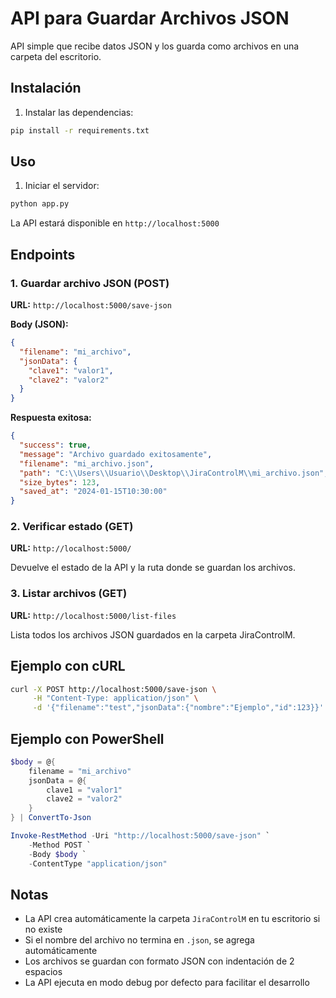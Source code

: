 # API para Guardar Archivos JSON

API simple que recibe datos JSON y los guarda como archivos en una carpeta del escritorio.

## Instalación

1. Instalar las dependencias:
```bash
pip install -r requirements.txt
```

## Uso

1. Iniciar el servidor:
```bash
python app.py
```

La API estará disponible en `http://localhost:5000`

## Endpoints

### 1. Guardar archivo JSON (POST)
**URL:** `http://localhost:5000/save-json`

**Body (JSON):**
```json
{
  "filename": "mi_archivo",
  "jsonData": {
    "clave1": "valor1",
    "clave2": "valor2"
  }
}
```

**Respuesta exitosa:**
```json
{
  "success": true,
  "message": "Archivo guardado exitosamente",
  "filename": "mi_archivo.json",
  "path": "C:\\Users\\Usuario\\Desktop\\JiraControlM\\mi_archivo.json",
  "size_bytes": 123,
  "saved_at": "2024-01-15T10:30:00"
}
```

### 2. Verificar estado (GET)
**URL:** `http://localhost:5000/`

Devuelve el estado de la API y la ruta donde se guardan los archivos.

### 3. Listar archivos (GET)
**URL:** `http://localhost:5000/list-files`

Lista todos los archivos JSON guardados en la carpeta JiraControlM.

## Ejemplo con cURL

```bash
curl -X POST http://localhost:5000/save-json \
     -H "Content-Type: application/json" \
     -d '{"filename":"test","jsonData":{"nombre":"Ejemplo","id":123}}'
```

## Ejemplo con PowerShell

```powershell
$body = @{
    filename = "mi_archivo"
    jsonData = @{
        clave1 = "valor1"
        clave2 = "valor2"
    }
} | ConvertTo-Json

Invoke-RestMethod -Uri "http://localhost:5000/save-json" `
    -Method POST `
    -Body $body `
    -ContentType "application/json"
```

## Notas

- La API crea automáticamente la carpeta `JiraControlM` en tu escritorio si no existe
- Si el nombre del archivo no termina en `.json`, se agrega automáticamente
- Los archivos se guardan con formato JSON con indentación de 2 espacios
- La API ejecuta en modo debug por defecto para facilitar el desarrollo

